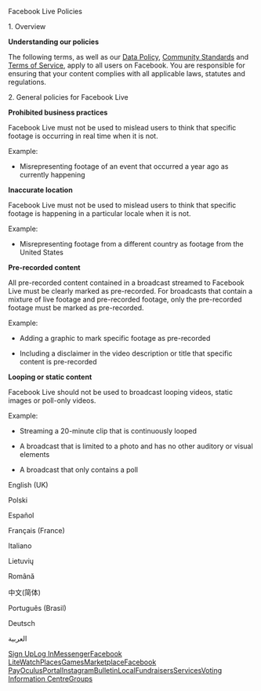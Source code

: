 Facebook Live Policies

1\. Overview

**Understanding our policies**

The following terms, as well as our [Data Policy](https://www.facebook.com/about/privacy/), [Community Standards](https://www.facebook.com/communitystandards/) and [Terms of Service](https://www.facebook.com/legal/terms), apply to all users on Facebook. You are responsible for ensuring that your content complies with all applicable laws, statutes and regulations.

2\. General policies for Facebook Live

**Prohibited business practices**

Facebook Live must not be used to mislead users to think that specific footage is occurring in real time when it is not.

Example:

*   Misrepresenting footage of an event that occurred a year ago as currently happening

**Inaccurate location**

Facebook Live must not be used to mislead users to think that specific footage is happening in a particular locale when it is not.

Example:

*   Misrepresenting footage from a different country as footage from the United States

**Pre-recorded content**

All pre-recorded content contained in a broadcast streamed to Facebook Live must be clearly marked as pre-recorded. For broadcasts that contain a mixture of live footage and pre-recorded footage, only the pre-recorded footage must be marked as pre-recorded.

Example:

*   Adding a graphic to mark specific footage as pre-recorded

*   Including a disclaimer in the video description or title that specific content is pre-recorded

**Looping or static content**

Facebook Live should not be used to broadcast looping videos, static images or poll-only videos.

Example:

*   Streaming a 20-minute clip that is continuously looped

*   A broadcast that is limited to a photo and has no other auditory or visual elements

*   A broadcast that only contains a poll

English (UK)

Polski

Español

Français (France)

Italiano

Lietuvių

Română

中文(简体)

Português (Brasil)

Deutsch

العربية

[Sign Up](https://www.facebook.com/reg/)[Log In](https://www.facebook.com/login/)[Messenger](https://l.facebook.com/l.php?u=https%3A%2F%2Fmessenger.com%2F&h=AT0TEW-_HLgK89hAyOzlScE6jhZNmLIcxIeZk_9ZK5BIKSvoUSLaMcKD7HLidTqG-_CtTKPJCAcWCsclJEb7nandPvi1-EUGU5hM6GMUZbY5ho-GluwthcYf7ETMRiqfS_NJAtrZbycdtQdj-msL30MSHGamaGNWEAT__w)[Facebook Lite](https://www.facebook.com/lite/)[Watch](https://en-gb.facebook.com/watch/)[Places](https://www.facebook.com/places/)[Games](https://www.facebook.com/games/)[Marketplace](https://www.facebook.com/marketplace/)[Facebook Pay](https://pay.facebook.com/)[Oculus](https://l.facebook.com/l.php?u=https%3A%2F%2Fwww.oculus.com%2F&h=AT0TEW-_HLgK89hAyOzlScE6jhZNmLIcxIeZk_9ZK5BIKSvoUSLaMcKD7HLidTqG-_CtTKPJCAcWCsclJEb7nandPvi1-EUGU5hM6GMUZbY5ho-GluwthcYf7ETMRiqfS_NJAtrZbycdtQdj-msL30MSHGamaGNWEAT__w)[Portal](https://portal.facebook.com/)[Instagram](https://l.facebook.com/l.php?u=https%3A%2F%2Fwww.instagram.com%2F&h=AT0TEW-_HLgK89hAyOzlScE6jhZNmLIcxIeZk_9ZK5BIKSvoUSLaMcKD7HLidTqG-_CtTKPJCAcWCsclJEb7nandPvi1-EUGU5hM6GMUZbY5ho-GluwthcYf7ETMRiqfS_NJAtrZbycdtQdj-msL30MSHGamaGNWEAT__w)[Bulletin](https://www.bulletin.com/)[Local](https://www.facebook.com/local/lists/245019872666104/)[Fundraisers](https://www.facebook.com/fundraisers/)[Services](https://www.facebook.com/biz/directory/)[Voting Information Centre](https://www.facebook.com/votinginformationcenter/?entry_point=c2l0ZQ%3D%3D)[Groups](https://www.facebook.com/groups/explore/)